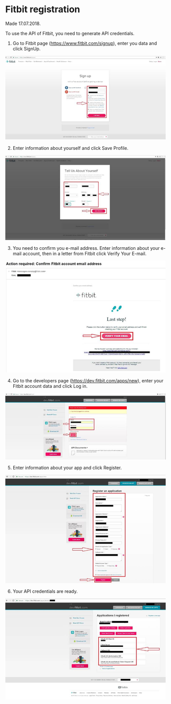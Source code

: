 # Fitbit registration  
Made 17.07.2018.

To use the API of Fitbit, you need to generate API credentials.

1. Go to Fitbit page  (https://www.fitbit.com/signup), enter you data and click SignUp.

![image002](https://raw.githubusercontent.com/bNesisDeveloper/bNesis/master/Docs/Services/Fitbit/image002.jpg)

2. Enter information about yourself and click Save Profile.

![image004](https://raw.githubusercontent.com/bNesisDeveloper/bNesis/master/Docs/Services/Fitbit/image004.jpg)

3. You need to confirm you e-mail address.  Enter information about your e-mail account, then in a letter from Fitbit click Verify Your E-mail.

![image006](https://raw.githubusercontent.com/bNesisDeveloper/bNesis/master/Docs/Services/Fitbit/image006.jpg)

4. Go to the developers  page (https://dev.fitbit.com/apps/new), enter your Fitbit account data and click Log in.

![image008](https://raw.githubusercontent.com/bNesisDeveloper/bNesis/master/Docs/Services/Fitbit/image008.jpg)

5. Enter information about your app and click Register.

![image010](https://raw.githubusercontent.com/bNesisDeveloper/bNesis/master/Docs/Services/Fitbit/image010.jpg)

6. Your API credentials are ready.

![image012](https://raw.githubusercontent.com/bNesisDeveloper/bNesis/master/Docs/Services/Fitbit/image012.jpg)